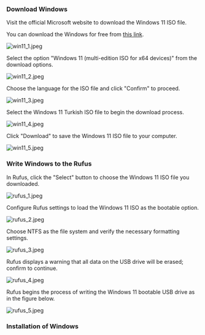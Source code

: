 ### Download Windows

Visit the official Microsoft website to download the Windows 11 ISO file.

You can download the Windows for free from [this link](https://www.microsoft.com/tr-tr/software-download/windows11). 

![win11_1.jpeg](./figures/win11_1.jpeg)

Select the option "Windows 11 (multi-edition ISO for x64 devices)" from the download options.

![win11_2.jpeg](./figures/win11_2.jpeg)

Choose the language for the ISO file and click "Confirm" to proceed.

![win11_3.jpeg](./figures/win11_3.jpeg)

Select the Windows 11 Turkish ISO file to begin the download process.

![win11_4.jpeg](./figures/win11_4.jpeg)

Click "Download" to save the Windows 11 ISO file to your computer.

![win11_5.jpeg](./figures/win11_5.jpeg)

### Write Windows to the Rufus

In Rufus, click the "Select" button to choose the Windows 11 ISO file you downloaded.

![rufus_1.jpeg](./figures/rufus_1.jpeg)


Configure Rufus settings to load the Windows 11 ISO as the bootable option.

![rufus_2.jpeg](./figures/rufus_2.jpeg)

Choose NTFS as the file system and verify the necessary formatting settings.

![rufus_3.jpeg](./figures/rufus_3.jpeg)

Rufus displays a warning that all data on the USB drive will be erased; confirm to continue.

![rufus_4.jpeg](./figures/rufus_4.jpeg)

Rufus begins the process of writing the Windows 11 bootable USB drive as in the figure below.

![rufus_5.jpeg](./figures/rufus_5.jpeg)

### Installation of Windows
